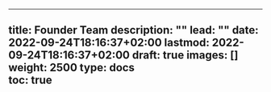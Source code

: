 
---
title: Founder Team
description: ""
lead: ""
date: 2022-09-24T18:16:37+02:00
lastmod: 2022-09-24T18:16:37+02:00
draft: true
images: []
weight: 2500
type: docs  
toc: true
---

